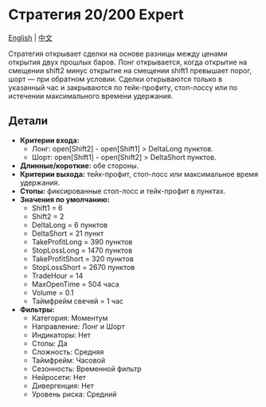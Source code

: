 # Стратегия 20/200 Expert
[English](README.md) | [中文](README_cn.md)

Стратегия открывает сделки на основе разницы между ценами открытия двух прошлых баров. Лонг открывается, когда открытие на смещении shift2 минус открытие на смещении shift1 превышает порог, шорт — при обратном условии. Сделки открываются только в указанный час и закрываются по тейк-профиту, стоп-лоссу или по истечении максимального времени удержания.

## Детали

- **Критерии входа:**
  - Лонг: open[Shift2] - open[Shift1] > DeltaLong пунктов.
  - Шорт: open[Shift1] - open[Shift2] > DeltaShort пунктов.
- **Длинные/короткие:** обе стороны.
- **Критерии выхода:** тейк-профит, стоп-лосс или максимальное время удержания.
- **Стопы:** фиксированные стоп-лосс и тейк-профит в пунктах.
- **Значения по умолчанию:**
  - Shift1 = 6
  - Shift2 = 2
  - DeltaLong = 6 пунктов
  - DeltaShort = 21 пункт
  - TakeProfitLong = 390 пунктов
  - StopLossLong = 1470 пунктов
  - TakeProfitShort = 320 пунктов
  - StopLossShort = 2670 пунктов
  - TradeHour = 14
  - MaxOpenTime = 504 часа
  - Volume = 0.1
  - Таймфрейм свечей = 1 час
- **Фильтры:**
  - Категория: Моментум
  - Направление: Лонг и Шорт
  - Индикаторы: Нет
  - Стопы: Да
  - Сложность: Средняя
  - Таймфрейм: Часовой
  - Сезонность: Временной фильтр
  - Нейросети: Нет
  - Дивергенция: Нет
  - Уровень риска: Средний
